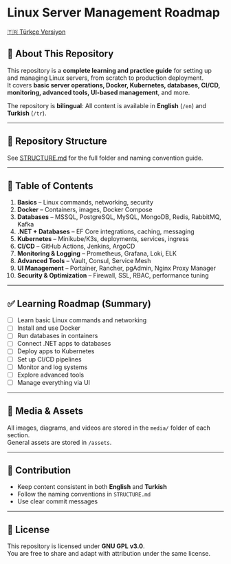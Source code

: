 # Linux Server Management Roadmap

[🇹🇷 Türkçe Versiyon](README.tr.md)

## 📌 About This Repository
This repository is a **complete learning and practice guide** for setting up and managing Linux servers, from scratch to production deployment.  
It covers **basic server operations, Docker, Kubernetes, databases, CI/CD, monitoring, advanced tools, UI-based management**, and more.  

The repository is **bilingual**: All content is available in **English** (`/en`) and **Turkish** (`/tr`).

---

## 📂 Repository Structure
See [STRUCTURE.md](STRUCTURE.md) for the full folder and naming convention guide.

---

## 📜 Table of Contents
1. **Basics** – Linux commands, networking, security
2. **Docker** – Containers, images, Docker Compose
3. **Databases** – MSSQL, PostgreSQL, MySQL, MongoDB, Redis, RabbitMQ, Kafka
4. **.NET + Databases** – EF Core integrations, caching, messaging
5. **Kubernetes** – Minikube/K3s, deployments, services, ingress
6. **CI/CD** – GitHub Actions, Jenkins, ArgoCD
7. **Monitoring & Logging** – Prometheus, Grafana, Loki, ELK
8. **Advanced Tools** – Vault, Consul, Service Mesh
9. **UI Management** – Portainer, Rancher, pgAdmin, Nginx Proxy Manager
10. **Security & Optimization** – Firewall, SSL, RBAC, performance tuning

---

## ✅ Learning Roadmap (Summary)
- [ ] Learn basic Linux commands and networking
- [ ] Install and use Docker
- [ ] Run databases in containers
- [ ] Connect .NET apps to databases
- [ ] Deploy apps to Kubernetes
- [ ] Set up CI/CD pipelines
- [ ] Monitor and log systems
- [ ] Explore advanced tools
- [ ] Manage everything via UI

---

## 📸 Media & Assets
All images, diagrams, and videos are stored in the `media/` folder of each section.  
General assets are stored in `/assets`.

---

## 🤝 Contribution
- Keep content consistent in both **English** and **Turkish**
- Follow the naming conventions in `STRUCTURE.md`
- Use clear commit messages

---

## 📜 License
This repository is licensed under **GNU GPL v3.0**.  
You are free to share and adapt with attribution under the same license.
